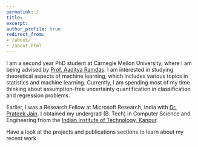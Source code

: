 ```yaml
---
permalink: /
title: 
excerpt:
author_profile: true
redirect_from: 
- /about/
- /about.html
---
```


I am a second year PhD student at Carnegie Mellon University, where I am being advised by [Prof. Aaditya Ramdas](http://stat.cmu.edu/~aramdas/). I am interested in studying theoretical aspects of machine learning, which includes various topics in statistics and machine learning. Currently, I am spending most of my time thinking about assumption-free uncertainty quantification in classification and regression problems. 

Earlier, I was a Research Fellow at Microsoft Research, India with [Dr. Prateek Jain](http://www.prateekjain.org/). I obtained my undergrad (B. Tech) in Computer Science and Engineering friom the [Indian Institute of Technology, Kanpur](http://www.iitk.ac.in/). 

Have a look at the projects and publications sections to learn about my recent work. 
